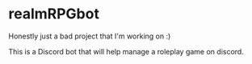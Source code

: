 # realmRPGbot
Honestly just a bad project that I'm working on :)

This is a Discord bot that will help manage a roleplay game on discord.
